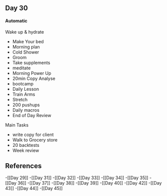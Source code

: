 ## Day 30

#### Automatic

Wake up & hydrate
- Make Your bed
- Morning plan
- Cold Shower
- Groom
- Take supplements
- meditate
- Morning Power Up
- 20min Copy Analyse
- bootcamp
- Daily Lesson
- Train Arms
- Stretch
- 200 pushups 
- Daily macros
- End of Day Review

Main Tasks

- write copy for client
- Walk to Grocery store 
- 20 backtests
- Week review
## References
<!-- Links to pages not referenced in the content -->
-[[Day 29]]
-[[Day 31]]
-[[Day 32]]
-[[Day 33]]
-[[Day 34]]
-[[Day 35]]
-[[Day 36]]
-[[Day 37]]
-[[Day 38]]
-[[Day 39]]
-[[Day 40]]
-[[Day 42]]
-[[Day 43]]
-[[Day 44]]
-[[Day 45]]
